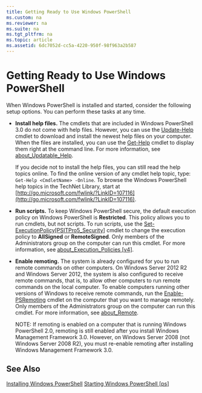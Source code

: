```yaml
---
title: Getting Ready to Use Windows PowerShell
ms.custom: na
ms.reviewer: na
ms.suite: na
ms.tgt_pltfrm: na
ms.topic: article
ms.assetid: 6dc7052d-cc5a-4220-950f-98f963a2b587
---
```

# Getting Ready to Use Windows PowerShell
When Windows PowerShell is installed and started, consider the following setup options. You can perform these tasks at any time.

-   **Install help files.** The cmdlets that are included in Windows PowerShell 3.0 do not come with help files. However, you can use the [Update-Help](https://technet.microsoft.com/en-us/library/93e1d870-ace6-432b-8778-8920291d7545) cmdlet to download and install the newest help files on your computer. When the files are installed, you can use the [Get-Help](https://technet.microsoft.com/en-us/library/1f46eeb4-49d7-4bec-bb29-395d9b42f54a) cmdlet to display them right at the command line. For more information, see [about_Updatable_Help](https://technet.microsoft.com/en-us/library/10bba75c-f4ac-4ca1-bbf3-8f34dd521ffe).

    If you decide not to install the help files, you can still read the help topics online. To find the online version of any cmdlet help topic, type: `Get-Help <CmdletName> -Online`. To browse the Windows PowerShell help topics in the TechNet Library, start at [http://go.microsoft.com/fwlink/?LinkID=107116](http://go.microsoft.com/fwlink/?LinkID=107116).

-   **Run scripts.** To keep Windows PowerShell secure, the default execution policy on Windows PowerShell is **Restricted**. This policy allows you to run cmdlets, but not scripts. To run scripts, use the [Set-ExecutionPolicy[PSITPro5_Security]](https://technet.microsoft.com/en-us/library/5690a0e1-495b-4e63-8280-65ead7bf01ab) cmdlet to change the execution policy to **AllSigned** or **RemoteSigned**. Only members of the Administrators group on the computer can run this cmdlet. For more information, see [about_Execution_Policies [v4]](https://technet.microsoft.com/en-us/library/347708dc-1515-4d74-978b-8334603472e6).

-   **Enable remoting.** The system is already configured for you to run remote commands on other computers. On Windows Server 2012 R2 and Windows Server 2012, the system is also configured to receive remote commands, that is, to allow other computers to run remote commands on the local computer. To enable computers running other versions of Windows to receive remote commands, run the [Enable-PSRemoting](https://technet.microsoft.com/en-us/library/19437c28-33b8-4ac1-9113-8439cc8beffb) cmdlet on the computer that you want to manage remotely. Only members of the Administrators group on the computer can run this cmdlet. For more information, see [about_Remote](https://technet.microsoft.com/en-us/library/9b4a5c87-9162-4adf-bdfe-fbc80b9b8970).

    NOTE: If remoting is enabled on a computer that is running Windows PowerShell 2.0, remoting is still enabled after you install Windows Management Framework 3.0. However, on Windows Server 2008 (not Windows Server 2008 R2), you must re\-enable remoting after installing Windows Management Framework 3.0.

## See Also
[Installing Windows PowerShell](../Topic/Installing-Windows-PowerShell.md)
[Starting Windows PowerShell [ps]](https://technet.microsoft.com/en-us/library/8ec8c2d7-8e7c-4722-a3d2-498fe5739a8e)

